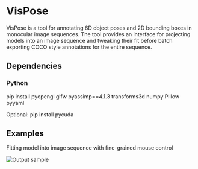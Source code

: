 # VisPose
VisPose is a tool for annotating 6D object poses and 2D bounding boxes in monocular image sequences. The tool provides an interface for projecting models into an image sequence and tweaking their fit before batch exporting COCO style annotations for the entire sequence.

## Dependencies
### Python
pip install pyopengl glfw pyassimp==4.1.3 transforms3d numpy Pillow pyyaml

Optional:
pip install pycuda

## Examples
Fitting model into image sequence with fine-grained mouse control

![Output sample](https://github.com/gidobot/gifs/raw/master/VisPose_FittingModel.gif)
